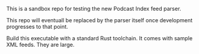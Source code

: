 This is a sandbox repo for testing the new Podcast Index feed parser.

This repo will eventuall be replaced by the parser itself once development progresses to that point.

Build this executable with a standard Rust toolchain.  It comes with sample XML feeds.  They are large.
